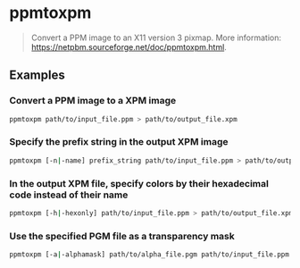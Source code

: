 # ppmtoxpm

> Convert a PPM image to an X11 version 3 pixmap. More information: <https://netpbm.sourceforge.net/doc/ppmtoxpm.html>.

## Examples

### Convert a PPM image to a XPM image

```bash
ppmtoxpm path/to/input_file.ppm > path/to/output_file.xpm
```

### Specify the prefix string in the output XPM image

```bash
ppmtoxpm [-n|-name] prefix_string path/to/input_file.ppm > path/to/output_file.xpm
```

### In the output XPM file, specify colors by their hexadecimal code instead of their name

```bash
ppmtoxpm [-h|-hexonly] path/to/input_file.ppm > path/to/output_file.xpm
```

### Use the specified PGM file as a transparency mask

```bash
ppmtoxpm [-a|-alphamask] path/to/alpha_file.pgm path/to/input_file.ppm > path/to/output_file.xpm
```

